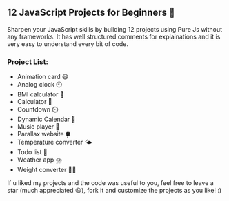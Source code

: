## 12 JavaScript Projects for Beginners 🚀

Sharpen your JavaScript skills by building 12 projects using Pure Js without any frameworks. 
It has well structured comments for explainations and it is very easy to understand every bit of code. 

### Project List:
- Animation card 😃
- Analog clock 🕙
- BMI calculator 📲
- Calculator 📱
- Countdown ⏲️
- Dynamic Calendar 📅
- Music player 🎵
- Parallax website 🍀
- Temperature converter 🌤️
- Todo list 📖
- Weather app ⛈️
- Weight converter 🙇‍♂️

If u liked my projects and the code was useful to you,
feel free to leave a star (much appreciated 😃), fork it and customize the projects as you like! :)

